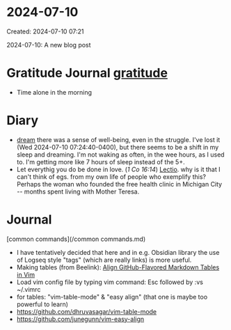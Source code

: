 # 2024-07-10
Created: 2024-07-10 07:21

2024-07-10: A new blog post
# Gratitude Journal [gratitude](/gratitude.md)
- Time alone in the morning
# Diary
- [dream](/dream.md) there was a sense of well-being, even in the struggle. I've lost it (Wed 2024-07-10 07:24:40-0400), but there seems to be a shift in my sleep and dreaming. I'm not waking as often, in the wee hours, as I used to. I'm getting more like 7 hours of sleep instead of the 5+.
- Let everythig you do be done in love. (*1 Co 16:14*) [Lectio](/Lectio.md). why is it that I can't think of egs. from my own life of people who exemplify this? Perhaps the woman who founded the free health clinic in Michigan City -- months spent living with Mother Teresa.
# Journal

[common commands](/common commands.md)
- I have tentatively decided that here and in e.g. Obsidian library the use of Logseq style "tags" (which are really links) is more useful.
- Making tables (from Beelink): [Align GitHub-Flavored Markdown Tables in Vim](https://thoughtbot.com/blog/align-github-flavored-markdown-tables-in-vim "Align GitHub-Flavored Markdown Tables in Vim")
- Load vim config file by typing vim command: Esc followed by :vs ~/.vimrc 
- for tables: "vim-table-mode" & "easy align" (that one is maybe too powerful to learn)
- https://github.com/dhruvasagar/vim-table-mode
- https://github.com/junegunn/vim-easy-align
